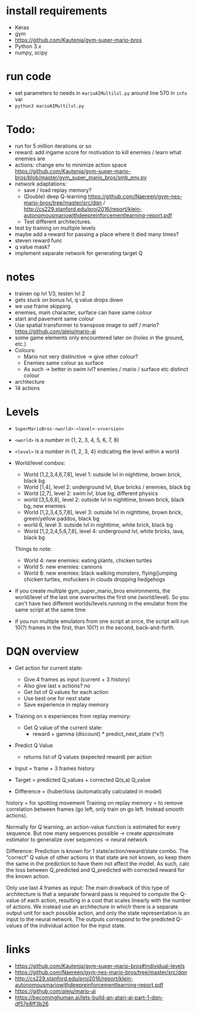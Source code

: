 
# install requirements
- Keras
- gym
- https://github.com/Kautenja/gym-super-mario-bros
- Python 3.x
- numpy, scipy


# run code
- set parameters to needs in `marioAIMultilvl.py` around line 570 in `info` var
- `python3 marioAIMultilvl.py`

# Todo:
- run for 5 million iterations or so
- reward: add ingame score for motivation to kill enemies / learn what enemies are
- actions: change env to minimize action space https://github.com/Kautenja/gym-super-mario-bros/blob/master/gym_super_mario_bros/smb_env.py
- network adaptations:
    - save / load replay memory?
    - (Double) deep Q-learning https://github.com/Naereen/gym-nes-mario-bros/tree/master/src/dqn / http://cs229.stanford.edu/proj2016/report/klein-autonomousmariowithdeepreinforcementlearning-report.pdf
    - Test different architectures.
- test by training on multiple levels
- maybe add a reward for passing a place where it died many times?
- steven reward func
- q value mask?
- implement separate network for generating target Q

# notes
- trainen op lvl 1/3, testen lvl 2
- gets stuck on bonus lvl, q value drops down
- we use frame skipping
- enemies, main character, surface can have same colour
- start and pavement same colour
- Use spatial transformer to transpose image to self / mario? https://github.com/aleju/mario-ai
- some game elements only encountered later on (holes in the ground, etc.)
- Colours:
    - Mario not very distinctive -> give other colour?
    - Enemies same colour as surface
    - As such -> better in swim lvl? enemies / mario / surface etc distinct colour
- architecture
- 14 actions



# Levels
- `SuperMarioBros-<world>-<level>-v<version>`
- `<world>` is a number in {1, 2, 3, 4, 5, 6, 7, 8}
- `<level>` is a number in {1, 2, 3, 4} indicating the level within a world
- World/level combos:
    - World [1,2,3,4,6,7,8], level 1: outside lvl in nighttime, brown brick, black bg
    - World [1,4], level 2: underground lvl, blue bricks / enemies, black bg
    - World [2,7], level 2: swim lvl, blue bg, different physics
    - world [3,5,6,8], level 2: outside lvl in nighttime, brown brick, black bg, new enemies
    - World [1,2,3,4,5,7,8], level 3: outside lvl in nighttime, brown brick, green/yellow paddos, black bg
    - world 6, level 3: outside lvl in nighttime, white brick, black bg
    - World [1,2,3,4,5,6,7,8], level 4: underground lvl, white bricks, lava, black bg

    Things to note:
    - World 4: new enemies: eating plants, chicken turtles
    - World 5: new enemies: cannons
    - World 8: new enemies: black walking monsters, flying/jumping chicken turtles, mofuckers in clouds dropping hedgehogs
- if you create multiple gym_super_mario_bros environments, the world/level of the last one overwrites the first one (world/level).
So you can't have two different worlds/levels running in the emulator from the same script at the same time
- if you run multiple emulators from one script at once, the script will run 10(?) frames in the first, than 10(?) in the second, back-and-forth.


# DQN overview
- Get action for current state:
    - Give 4 frames as input (current + 3 history)
    - Also give last x actions? no
    - Get list of Q values for each action
    - Use best one for next state
    - Save experience in replay memory

- Training on x experiences from replay memory:
    - Get Q value of the current state:
        - reward + gamma (discount) * predict_next_state (^x?)

- Predict Q Value
    - returns list of Q values (expected reward) per action

- Input = frame + 3 frames history
- Target = predicted Q_values + corrected Q(s,a) Q_value
- Difference = (huber)loss (automatically calculated in model)


history = for spotting movement
Training on replay memory = to remove correlation between frames (go left, only train on go left. Instead smooth actions).

Normally for Q learning, an action-value function is estimated for every sequence. But now many sequences possible -> create approximate estimator to generalize over sequences -> neural network

Difference:
Prediction is known for 1 state/action/reward/state combo. The “correct” Q value of other actions in that state are not known, so keep them the same in the prediction to have them not affect the model. As such, calc the loss between Q_predicted and Q_predicted with corrected reward for the known action.

Only use last 4 frames as input:
The main drawback of this type of architecture is that a separate forward pass is required to compute the Q-value of each action, resulting in a cost that scales linearly with the number of actions. We instead use an architecture in which there is a separate output unit for each possible action, and only the state representation is an input to the neural network. The outputs correspond to the predicted Q-values of the individual action for the input state.

# links
- https://github.com/Kautenja/gym-super-mario-bros#individual-levels
- https://github.com/Naereen/gym-nes-mario-bros/tree/master/src/dqn
- http://cs229.stanford.edu/proj2016/report/klein-autonomousmariowithdeepreinforcementlearning-report.pdf
- https://github.com/aleju/mario-ai
- https://becominghuman.ai/lets-build-an-atari-ai-part-1-dqn-df57e8ff3b26
